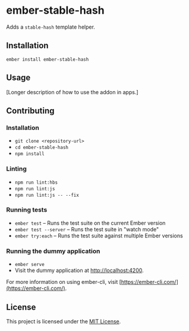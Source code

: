 ember-stable-hash
==============================================================================

Adds a `stable-hash` template helper.

Installation
------------------------------------------------------------------------------

```
ember install ember-stable-hash
```


Usage
------------------------------------------------------------------------------

[Longer description of how to use the addon in apps.]


Contributing
------------------------------------------------------------------------------

### Installation

* `git clone <repository-url>`
* `cd ember-stable-hash`
* `npm install`

### Linting

* `npm run lint:hbs`
* `npm run lint:js`
* `npm run lint:js -- --fix`

### Running tests

* `ember test` – Runs the test suite on the current Ember version
* `ember test --server` – Runs the test suite in "watch mode"
* `ember try:each` – Runs the test suite against multiple Ember versions

### Running the dummy application

* `ember serve`
* Visit the dummy application at [http://localhost:4200](http://localhost:4200).

For more information on using ember-cli, visit [https://ember-cli.com/](https://ember-cli.com/).

License
------------------------------------------------------------------------------

This project is licensed under the [MIT License](LICENSE.md).
